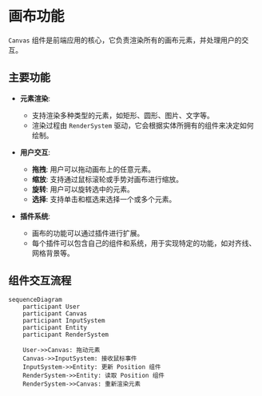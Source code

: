# 画布功能

`Canvas` 组件是前端应用的核心，它负责渲染所有的画布元素，并处理用户的交互。

## 主要功能

- **元素渲染**:
  - 支持渲染多种类型的元素，如矩形、圆形、图片、文字等。
  - 渲染过程由 `RenderSystem` 驱动，它会根据实体所拥有的组件来决定如何绘制。

- **用户交互**:
  - **拖拽**: 用户可以拖动画布上的任意元素。
  - **缩放**: 支持通过鼠标滚轮或手势对画布进行缩放。
  - **旋转**: 用户可以旋转选中的元素。
  - **选择**: 支持单击和框选来选择一个或多个元素。

- **插件系统**:
  - 画布的功能可以通过插件进行扩展。
  - 每个插件可以包含自己的组件和系统，用于实现特定的功能，如对齐线、网格背景等。

## 组件交互流程

```mermaid
sequenceDiagram
    participant User
    participant Canvas
    participant InputSystem
    participant Entity
    participant RenderSystem

    User->>Canvas: 拖动元素
    Canvas->>InputSystem: 接收鼠标事件
    InputSystem->>Entity: 更新 Position 组件
    RenderSystem->>Entity: 读取 Position 组件
    RenderSystem->>Canvas: 重新渲染元素
```
